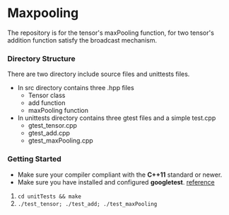 # Maxpooling

The repository is for the tensor's maxPooling function, for two tensor's addition function satisfy the broadcast mechanism.

### Directory Structure
There are two directory include source files and unittests files.
- In src directory contains three .hpp files
  - Tensor class
  - add function
  - maxPooling function
- In unittests directory contains three gtest files and a simple test.cpp
  - gtest_tensor.cpp
  - gtest_add.cpp
  - gtest_maxPooling.cpp

### Getting Started
- Make sure your compiler compliant with the **C++11** standard or newer.
- Make sure you have installed and configured **googletest**. [reference](https://www.cnblogs.com/galaxy-hao/p/13171340.html)

1. ` cd unitTests && make `
2. ` ./test_tensor; ./test_add; ./test_maxPooling `
